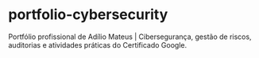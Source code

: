# portfolio-cybersecurity
Portfólio profissional de Adílio Mateus | Cibersegurança, gestão de riscos, auditorias e atividades práticas do Certificado Google.

